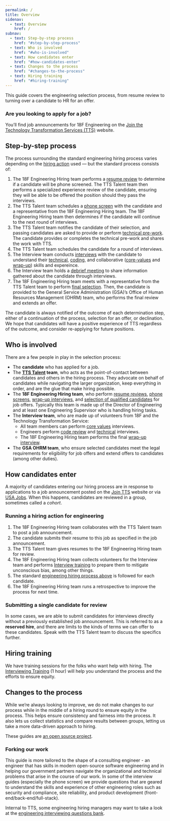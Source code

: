 ```yaml
---
permalink: /
title: Overview
sidenav:
  - text: Overview
    href: /
subnav:
  - text: Step-by-step process
    href: "#step-by-step-process"
  - text: Who is involved
    href: "#who-is-involved"
  - text: How candidates enter
    href: "#how-candidates-enter"
  - text: Changes to the process
    href: "#changes-to-the-process"
  - text: Hiring training
    href: "#hiring-training"
---
```


This guide covers the engineering selection process, from resume review to turning over a candidate to HR for an offer.

<div class="usa-alert usa-alert--info">
  <div class="usa-alert__body">
    <h3 class="usa-alert__heading">Are you looking to apply for a job?</h3>
    <p class="usa-alert__text">
      You’ll find job announcements for 18F Engineering on the <a href="https://join.tts.gsa.gov/">Join the Technology Transformation Services (TTS)</a> website.
    </p>
  </div>
</div>

## Step-by-step process

The process surrounding the standard engineering hiring process varies depending on the [hiring action](https://handbook.tts.gsa.gov/hiring/) used — but the standard process consists of:

1. The 18F Engineering Hiring team performs a [resume review][resume-review-guide] to determine if a candidate will be phone screened. The TTS Talent team then performs a specialized experience review of the candidate, ensuring they will be able to be offered the position should they pass the interviews.
1. The TTS Talent team schedules a [phone screen][phone-screen-guide] with the candidate and a representative from the 18F Engineering Hiring team. The 18F Engineering Hiring team then determines if the candidate will continue to the next round of interviews.
1. The TTS Talent team notifies the candidate of their selection, and passing candidates are asked to provide or perform [technical pre-work]({{site.baseurl}}/pre-work/). The candidate provides or completes the technical pre-work and shares the work with TTS.
1. The TTS Talent team schedules the candidate for a round of interviews.
2. The Interview team conducts [interviews][interview-guide] with the candidate to understand their [technical](https://eng-hiring.18f.gov/interviews/technical/), [coding](https://eng-hiring.18f.gov/interviews/code-review/), and collaborative ([core-values](https://eng-hiring.18f.gov/interviews/core-values/) and [wrap-up](https://eng-hiring.18f.gov/interviews/wrap-up/)) skills and expereince.
3. The Interview team holds a [debrief meeting][debrief-guide] to share information gathered about the candidate through interviews.
4. The 18F Engineering Hiring team meets with a representative from the TTS Talent team to perform [final selection][final-selection-guide]. Then, the candidate is provided to the General Service Administration (GSA)’s Office of Human Resources Management (OHRM) team, who performs the final review and extends an offer.

The candidate is always notified of the outcome of each determination step, either of a continuation of the process, selection for an offer, or declination. We hope that candidates will have a positive experience of TTS regardless of the outcome, and consider re-applying for future positions.

## Who is involved

There are a few people in play in the selection process:

- The **candidate** who has applied for a job.
- The **[TTS Talent](https://handbook.tts.gsa.gov/talent/) team**, who acts as the point-of-contact between candidates and others in the hiring process. They advocate on behalf of candidates while navigating the larger organization, keep everything in order, and are the glue that make hiring possible.
- The **18F Engineering Hiring team**, who perform [resume reviews][resume-review-guide], [phone screens][phone-screen-guide], [wrap-up interviews][wrap-up-interview-guide], and [selection of qualified candidates][final-selection-guide] for job offers. Typically this team is made up of the Director of Engineering and at least one Engineering Supervisor who is handling hiring tasks.
- The **Interview team**, who are made up of volunteers from 18F and the Technology Transformation Service:
    - All team members can perform [core values][core-values-interview-guide] interviews.
    - Engineers perform [code review][code-review-interview-guide] and [technical][technical-interview-guide] interviews.
    - The 18F Engineering Hiring team performs the final [wrap-up interview][wrap-up-interview-guide].
- The **GSA OHRM team**, who ensure selected candidates meet the legal requirements for eligibility for job offers and extend offers to candidates (among other duties).

## How candidates enter

A majority of candidates entering our hiring process are in response to applications to a job announcement posted on the [Join TTS](https://join.tts.gsa.gov/) website or via [USA Jobs](https://www.usajobs.gov). When this happens, candidates are reviewed in a group, sometimes called a *cohort*.

### Running a hiring action for engineering

1. The 18F Engineering Hiring team collaborates with the TTS Talent team to post a job announcement.
1. The candidate submits their resume to this job as specified in the job announcement.
1. The TTS Talent team gives resumes to the 18F Engineering Hiring team for review.
1. The 18F Engineering Hiring team collects volunteers for the Interview team and performs [Interview training](#hiring-training) to prepare them to mitigate unconscious bias, among other things.
1. The standard [engineering hiring process above](#step-by-step-process) is followed for each candidate.
1. The 18F Engineering Hiring team runs a retrospective to improve the process for next time.

### Submitting a single candidate for review

In some cases, we are able to submit candidates for interviews directly without a previously established job announcement. This is referred to as a **reserved hire**, and there are limits to the kinds of terms we can offer to these candidates. Speak with the TTS Talent team to discuss the specifics further.

## Hiring training

We have training sessions for the folks who want help with hiring. The [Interviewing Training](https://docs.google.com/presentation/d/1uezTFgDgNFvRlegkFnXDcHDS_wD6gsBsICFbbZJc-mE/edit) (1 hour) will help you understand the process and the efforts to ensure equity.

## Changes to the process

While we’re always looking to improve, we do not make changes to our process while in the middle of a hiring round to ensure equity in the process. This helps ensure consistency and fairness into the process. It also lets us collect statistics and compare results between groups, letting us take a more data-driven approach to hiring.

These guides are [an open source project](https://github.com/18F/eng-hiring).

### Forking our work

This guide is more tailored to the shape of a consulting engineer - an engineer that has skills in modern open-source software engineering and in helping our government partners navigate the organizational and technical problems that arise in the course of our work. In some of the interview guides (especially the phone screen) we provide questions that are geared to understand the skills and experience of other engineering roles such as security and compliance, site reliability, and product development (front-end/back-end/full-stack). 

Internal to TTS, some engineering hiring managers may want to take a look at the [engineering interviewing questions bank](https://docs.google.com/document/d/1oYmx_93-mq2QrqICCo8SNk8hHmnPPonPA1kg0vhy540/edit#).


[resume-review-guide]: {{site.baseurl}}/resume-review/
[phone-screen-guide]: {{site.baseurl}}/phone-screens/
[interview-guide]: {{site.baseurl}}/interviews/
[core-values-interview-guide]: {{site.baseurl}}/interviews/core-values/
[technical-interview-guide]: {{site.baseurl}}/interviews/technical/
[code-review-interview-guide]: {{site.baseurl}}/interviews/code-review/
[wrap-up-interview-guide]: {{site.baseurl}}/interviews/wrap-up/
[debrief-guide]: {{site.baseurl}}/debrief/
[final-selection-guide]: {{site.baseurl}}/selection/
